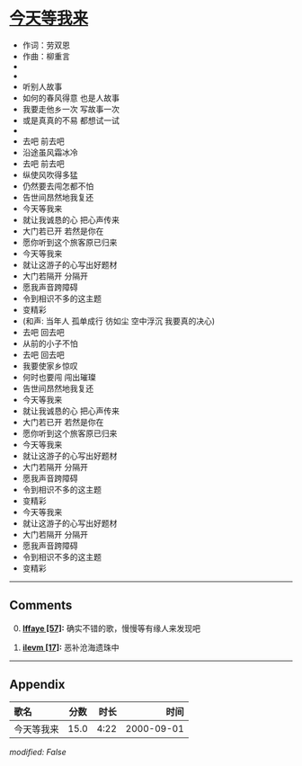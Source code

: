 # [今天等我来](https://music.163.com/song?id=25870067)

* 作词：劳双恩
* 作曲：柳重言
*
*
* 听别人故事
* 如何的春风得意 也是人故事
* 我要走他乡一次 写故事一次
* 或是真真的不易 都想试一试
* 
* 去吧 前去吧
* 沿途虽风霜冰冷
* 去吧 前去吧
* 纵使风吹得多猛
* 仍然要去闯怎都不怕
* 告世间昂然地我复还
* 今天等我来
* 就让我诚恳的心 把心声传来
* 大门若已开 若然是你在
* 愿你听到这个旅客原已归来
* 今天等我来
* 就让这游子的心写出好题材
* 大门若隔开 分隔开
* 愿我声音跨障碍
* 令到相识不多的这主题
* 变精彩
* (和声: 当年人 孤单成行 彷如尘 空中浮沉 我要真的决心)
* 去吧 回去吧
* 从前的小子不怕
* 去吧 回去吧
* 我要使家乡惊叹
* 何时也要闯 闯出璀璨
* 告世间昂然地我复还
* 今天等我来
* 就让我诚恳的心 把心声传来
* 大门若已开 若然是你在
* 愿你听到这个旅客原已归来
* 今天等我来
* 就让这游子的心写出好题材
* 大门若隔开 分隔开
* 愿我声音跨障碍
* 令到相识不多的这主题
* 变精彩
* 今天等我来
* 就让这游子的心写出好题材
* 大门若隔开 分隔开
* 愿我声音跨障碍
* 令到相识不多的这主题
* 变精彩


---

## Comments
0. **[lffaye \[57\]](https://music.163.com/#/user/home?id=50971926):** 确实不错的歌，慢慢等有缘人来发现吧

1. **[ilevm \[17\]](https://music.163.com/#/user/home?id=82979772):** 恶补沧海遗珠中



---

## Appendix

|歌名|分数|时长|时间|
|:---|:---:|---:|---:|
|今天等我来|15.0|4:22|2000-09-01

*modified: False*